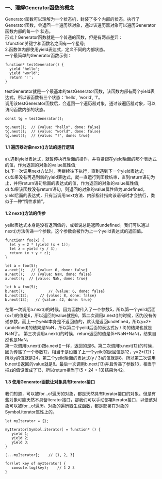 ### 一、理解Generator函数的概念
Generator函数可以理解为一个状态机，封装了多个内部的状态。执行了Generator函数，会返回一个遍历器对象，通过该遍历器对象可以遍历Generator函数内部的每一个
状态。<br/>
形式上Generator函数就是一个普通的函数，但是有两点差异：<br/>
1.function关键字和函数名之间有一个星号;<br/>
2.函数体内部使用yield表达式，定义不同的内部状态。<br/>
一个最简单的Generator函数示例：<br/>
```
function* testGenerator() {
  yield 'hello';
  yield 'world';
  return '!';
}
```
testGenerator就是一个最基本的testGenerator函数，该函数内部有两个yield表达式，所以该函数有三个状态：'hello', 'world', '!'。<br/>
调用该testGenerator函数后，会返回一个遍历器对象，通过该遍历器对象，可以访问函数内部的状态。<br/>
```
const tg = testGenerator();

tg.next();	// {value: "hello", done: false}
tg.next();	// {value: "world", done: false}
tg.next();	// {value: "!", done: true}
```
#### 1.1 遍历器对象next()方法的运行逻辑
a).遇到yield表达式，就暂停执行后面的操作，并将紧跟在yield后面的那个表达式的值，作为返回的对象的value属性值;<br/>
b).下一次调用next方法时，再继续往下执行，直到遇到下一个yield表达式;<br/>
c).如果没有再遇到新的yield表达式，就一直运行到函数结束，直到return语句为止，并将return语句后面的表达式的值，作为返回的对象的value属性值;<br/>
d).如果该函数没有return语句，则返回的对象的value属性值为undefined。<br/>
yield后面的表达式，只有当调用next方法、内部指针指向该语句时才会执行，类似于一种“惰性求值”。<br/>

#### 1.2 next()方法的传参
yeild表达式本身是没有返回值的，或者说总是返回undefined。我们可以通过next()方法传递一个参数，这个参数会被作为上一个yeild表达式的返回值。
```
function* foo(x) {
  let y = 2 * (yield (x + 1));
  let z = yield (y / 3);
  return (x + y + z);
}

let a = foo(5);
a.next();	// {value: 6, done: false}
a.next();	// {value: NaN, done: false}
a.next();  // {value: NaN, done: true}

let b = foo(5);
b.next();			// {value: 6, done: false}
b.next(12);		// {value: 8, done: false}
b.next(13);   // {value: 42, done: true}
```
在第一次调用a.next()的时候，因为函数传入了一个参数5，所以第一个yeild后面(x+1)的值是6，所以返回的value就是6。第二次调用a.next()的时候，因为没有传递参数，而上一个yeild本身是不返回值的，默认是返回undefined，所以y=2*(undefined)的结果是NaN，所以第二个yeild后面的表达式(y / 3)的结果也就是NaN了。
第三次调用a.next()的时候，return返回的值是(5+NaN+NaN)，结果自然也是NaN。<br/>
第一次调用b.next()跟a.next()一样，返回的是6。第二次调用b.next(12)的时候，因为传递了一个参数12，相当于是设置了上一个yeild的返回值是12，y=2*(12)；
所以y的值就是24，第二个yeild后面的表达式(y / 3)的值就是8，所以第二次调用b.next()返回的value就是8。最后一次调用b.next(13)并且传递了参数13，相当于
把z的值设置成了13，所以return相当于(5 + 24 + 13)结果为42。<br/>

#### 1.3 使用Generator函数让对象具有Iterator接口
我们知道，可以被for...of遍历的对象，都是天然具有Iterator接口的对象。但是有些对象可能天然不具备Iterator接口，那我们可以手动部署Iterator接口，以便该对象可以被for...of遍历。对象的遍历器生成函数，都是部署在对象的Symbol.iterator属性上的。
```
let myIterator = {};

myIterator[Symbol.iterator] = function* () {
   yield 1;
   yield 2;
   yield 3;
}

[...myIterator];	// [1, 2, 3]

for(let key of myIterator) {
   console.log(key);	// 1 2 3
}
```



